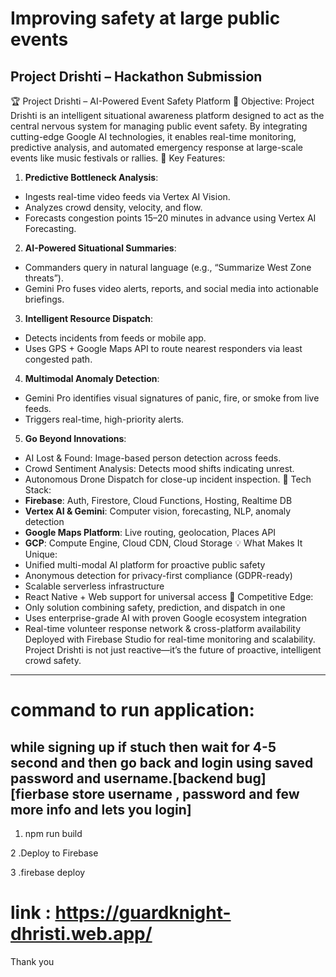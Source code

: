 # Improving safety at large public events

## Project Drishti – Hackathon Submission
🏆 Project Drishti – AI-Powered Event Safety Platform
🎯 Objective:
Project Drishti is an intelligent situational awareness platform designed to act as the central nervous system for managing public event safety. By integrating cutting-edge Google AI technologies, it enables real-time monitoring, predictive analysis, and automated emergency response at large-scale events like music festivals or rallies.
🚀 Key Features:
1. **Predictive Bottleneck Analysis**:
- Ingests real-time video feeds via Vertex AI Vision.
- Analyzes crowd density, velocity, and flow.
- Forecasts congestion points 15–20 minutes in advance using Vertex AI Forecasting.
2. **AI-Powered Situational Summaries**:
- Commanders query in natural language (e.g., “Summarize West Zone threats”).
- Gemini Pro fuses video alerts, reports, and social media into actionable briefings.
3. **Intelligent Resource Dispatch**:
- Detects incidents from feeds or mobile app.
- Uses GPS + Google Maps API to route nearest responders via least congested path.
4. **Multimodal Anomaly Detection**:
- Gemini Pro identifies visual signatures of panic, fire, or smoke from live feeds.
- Triggers real-time, high-priority alerts.
5. **Go Beyond Innovations**:
- AI Lost & Found: Image-based person detection across feeds.
- Crowd Sentiment Analysis: Detects mood shifts indicating unrest.
- Autonomous Drone Dispatch for close-up incident inspection.
🧠 Tech Stack:
- **Firebase**: Auth, Firestore, Cloud Functions, Hosting, Realtime DB
- **Vertex AI & Gemini**: Computer vision, forecasting, NLP, anomaly detection
- **Google Maps Platform**: Live routing, geolocation, Places API
- **GCP**: Compute Engine, Cloud CDN, Cloud Storage
💡 What Makes It Unique:
- Unified multi-modal AI platform for proactive public safety
- Anonymous detection for privacy-first compliance (GDPR-ready)
- Scalable serverless infrastructure
- React Native + Web support for universal access
🏅 Competitive Edge:
- Only solution combining safety, prediction, and dispatch in one
- Uses enterprise-grade AI with proven Google ecosystem integration
- Real-time volunteer response network & cross-platform availability
Deployed with Firebase Studio for real-time monitoring and scalability. Project Drishti is not just reactive—it’s the future of proactive, intelligent crowd safety.


---------------
# command to run application:
## while signing up if stuch then wait for 4-5 second and then go back and login using saved password and username.[backend bug] [fierbase store username , password and few more info and lets you login]

1. npm run build

2 .Deploy to Firebase

3 .firebase deploy

# link : https://guardknight-dhristi.web.app/

Thank you

